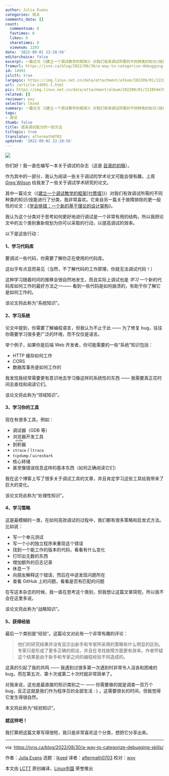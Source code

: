 ```yaml
---
author: Julia Evans
categories: 观点
comments_data: []
count:
  commentnum: 0
  favtimes: 0
  likes: 0
  sharetimes: 0
  viewnum: 2203
date: '2022-09-01 22:28:56'
editorchoice: false
excerpt: 一篇论文（《建立一个调试教学的框架》）对我们有效调试所需的不同种类的知识/技能进行了分类
fromurl: https://jvns.ca/blog/2022/08/30/a-way-to-categorize-debugging-skills/
id: 14991
islctt: true
largepic: https://img.linux.net.cn/data/attachment/album/202209/01/222854m78u44otl68yxbyu.jpg
url: /article-14991-1.html
pic: https://img.linux.net.cn/data/attachment/album/202209/01/222854m78u44otl68yxbyu.jpg.thumb.jpg
related: []
reviewer: wxy
selector: lkxed
summary: 一篇论文（《建立一个调试教学的框架》）对我们有效调试所需的不同种类的知识/技能进行了分类
tags:
- 调试
thumb: false
title: 提高调试能力的一些方法
titlepic: true
translator: aftermath0703
updated: '2022-09-01 22:28:56'
---
```


![](/data/attachment/album/202209/01/222854m78u44otl68yxbyu.jpg)


你们好！我一直在编写一本关于调试的杂志（这是 [目录的初稿](https://twitter.com/b0rk/status/1562480240240525314?s=20&t=BwKd6i0mVCTaCud2HDEUBA)）。


作为其中的一部分，我认为阅读一些关于调试的学术论文可能会很有趣，上周 [Greg Wilson](https://third-bit.com/) 给我发了一些关于调试学术研究的论文。


其中一篇论文（《[建立一个调试教学的框架[付费墙]](https://dl.acm.org/doi/abs/10.1145/3286960.3286970)》）对我们有效调试所需的不同种类的知识/技能进行了分类，我非常喜欢。它来自另一篇关于故障排除的更一般性的论文：《[学会排错：一个新的基于理论的设计架构](https://www.researchgate.net/profile/Woei-Hung/publication/225547853_Learning_to_Troubleshoot_A_New_Theory-Based_Design_Architecture/links/556f471c08aec226830a74e7/Learning-to-Troubleshoot-A-New-Theory-Based-Design-Architecture.pdf)》。


我认为这个分类对于思考如何更好地进行调试是一个非常有用的结构，所以我把论文中的五个类别重新规划为你可以采取的行动，以提高调试的效率。


以下是这些行动：


#### 1、学习代码库


要调试一些代码，你需要了解你正在使用的代码库。


这似乎有点显而易见（当然，不了解代码的工作原理，你就无法调试代码！）


这种学习随着时间的推移会很自然地发生，而且实际上调试也是 *学习* 一个新的代码库如何工作的最好方法之一—— 看到一些代码是如何崩溃的，有助于你了解它是如何工作的。


该论文将此称为“系统知识”。


#### 2、学习系统


论文中提到，你需要了解编程语言，但我认为不止于此 —— 为了修复 bug，往往你需要学习很多更广泛的环境，而不仅仅是语言。


举个例子，如果你是后端 Web 开发者，你可能需要的一些“系统”知识包括：


* HTTP 缓存如何工作
* CORS
* 数据库事务是如何工作的


我发现我经常需要更有意识地去学习像这样的系统性的东西 —— 我需要真正花时间去查找和阅读它们。


该论文将此称为“领域知识”。


#### 3、学习你的工具


现在有很多工具，例如：


* 调试器（GDB 等）
* 浏览器开发工具
* <ruby> 剖析器 <rt>  profiler </rt></ruby>
* `strace` / `ltrace`
* `tcpdump` / `wireshark`
* 核心转储
* 甚至像错误信息这样的基本东西（如何正确阅读它们）


我在这个博客上写了很多关于调试工具的文章，并且肯定学习这些工具给我带来了巨大的变化。


该论文将此称为“处理性知识”。


#### 4、学习策略


这是最模糊的一类，在如何高效调试的过程中，我们都有很多策略和启发式方法。比如说：


* 写一个单元测试
* 写一个小的独立程序来重现这个错误
* 找到一个能工作的版本的代码，看看有什么变化
* 打印出无数的东西
* 增加额外的日志记录
* 休息一下
* 向朋友解释这个错误，然后在中途发现问题所在
* 查看 GitHub 上的问题，看看是否有匹配的问题


在写这本杂志的时候，我一直在思考这个类别，但我想让这篇文章简短，所以我不会在这里多说。


该论文将此称为“战略知识”。


#### 5、获得经验


最后一个类别是“经验”。这篇论文对此有一个非常有趣的评论：



> 
> 他们的研究结果并没有显示出新手和专家所采用的策略有什么明显的区别。专家只是形成了更多正确的假设，并且在寻找故障方面更有效率。作者怀疑这个结果是由于新手和专家之间的编程经验不同造成的。
> 
> 
> 


这真的引起了我的共鸣 —— 我遇到过很多第一次遇到时非常令人沮丧和困难的 bug，而在第五次、第十次或第二十次时就非常简单了。


对我来说，这也是最直接的知识类别之一 —— 你需要做的就是调查一百万个 bug，反正这就是我们作为程序员的全部生活 : ) 。这需要很长的时间，但我觉得它发生得很自然。


本文将此称为“经验知识”。


#### 就这样吧！


我打算把这篇文章写得很短，我只是非常喜欢这个分类，想把它分享出来。




---


via: <https://jvns.ca/blog/2022/08/30/a-way-to-categorize-debugging-skills/>


作者：[Julia Evans](https://jvns.ca/) 选题：[lkxed](https://github.com/lkxed) 译者：[aftermath0703](https://github.com/aftermath0703) 校对：[wxy](https://github.com/wxy)


本文由 [LCTT](https://github.com/LCTT/TranslateProject) 原创编译，[Linux中国](https://linux.cn/) 荣誉推出